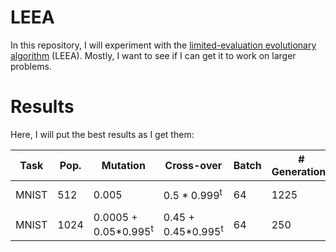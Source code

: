 # LEEA

In this repository, I will experiment with the [limited-evaluation evolutionary algorithm](http://eplex.cs.ucf.edu/papers/morse_gecco16.pdf) (LEEA). Mostly, I want to see if I can get it to work on larger problems.

# Results

Here, I will put the best results as I get them:

<table>
  <thead>
    <tr>
      <th>Task</th>
      <th>Pop.</th>
      <th>Mutation</th>
      <th>Cross-over</th>
      <th>Batch</th>
      <th># Generations</th>
      <th>Result</th>
    </tr>
  </thead>
  <tbody>
    <tr>
      <td>MNIST</td>
      <td>512</td>
      <td>0.005</td>
      <td>0.5 * 0.999<sup>t</sup></td>
      <td>64</td>
      <td>1225</td>
      <td>81.59% success</td>
    </tr>
    <tr>
      <td>MNIST</td>
      <td>1024</td>
      <td>0.0005 + 0.05*0.995<sup>t</sup></td>
      <td>0.45 + 0.45*0.995<sup>t</sup></td>
      <td>64</td>
      <td>250</td>
      <td>78.54% success</td>
    </tr>
  </tbody>
</table>
